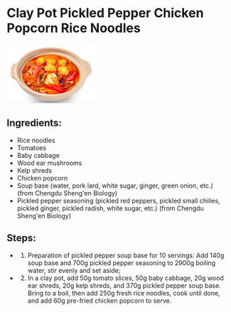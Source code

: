 # Clay Pot Pickled Pepper Chicken Popcorn Rice Noodles

![Clay Pot Pickled Pepper Chicken Popcorn Rice Noodles](../../images/%E7%A0%82%E9%94%85%E6%B3%A1%E6%A4%92%E9%B8%A1%E7%B1%B3%E8%8A%B1%E7%B1%B3%E7%BA%BF.png)


## Ingredients:

- Rice noodles
- Tomatoes
- Baby cabbage
- Wood ear mushrooms
- Kelp shreds
- Chicken popcorn
- Soup base (water, pork lard, white sugar, ginger, green onion, etc.) (from Chengdu Sheng'en Biology)
- Pickled pepper seasoning (pickled red peppers, pickled small chilies, pickled ginger, pickled radish, white sugar, etc.) (from Chengdu Sheng'en Biology)

## Steps:

- 1. Preparation of pickled pepper soup base for 10 servings: Add 140g soup base and 700g pickled pepper seasoning to 2900g boiling water, stir evenly and set aside;
- 2. In a clay pot, add 50g tomato slices, 50g baby cabbage, 20g wood ear shreds, 20g kelp shreds, and 370g pickled pepper soup base. Bring to a boil, then add 250g fresh rice noodles, cook until done, and add 60g pre-fried chicken popcorn to serve.